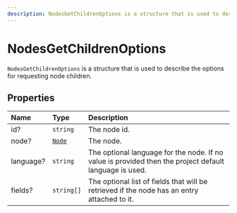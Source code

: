 ```yaml
---
description: NodesGetChildrenOptions is a structure that is used to describe the options for requesting node children.
---
```


# NodesGetChildrenOptions

`NodesGetChildrenOptions` is a structure that is used to describe the options for requesting node children.

## Properties

| Name | Type | Description |
| :--- | :--- | :---------- |
| id? | `string` | The node id. |
| node? | [`Node`](node.md) | The node. |
| language? | `string` | The optional language for the node. If no value is provided then the project default language is used. |
| fields? | `string[]` | The optional list of fields that will be retrieved if the node has an entry attached to it. |
